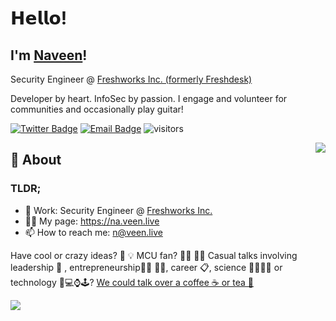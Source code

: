 # 𝗛𝗲𝗹𝗹𝗼!

## I'm [Naveen](https://github.com/NAVHITS)!

Security Engineer @ [Freshworks Inc. (formerly Freshdesk)](https://freshworks.com)

Developer by heart. InfoSec by passion. I engage and volunteer for communities and occasionally play guitar!


[![Twitter Badge](https://img.shields.io/badge/-Twitter-1da1f2?style=flat-square&labelColor=1da1f2&logo=twitter&logoColor=white&link=https://twitter.com/nav_s15)](https://twitter.com/nav_s15)
[![Email Badge](https://img.shields.io/badge/-Email-c14438?style=flat-square&logo=Gmail&logoColor=white&link=mailto:n@veen.live)](mailto:n@veen.live)
![visitors](https://visitor-badge.laobi.icu/badge?page_id=NAVHITS)

<img align="right" src="https://github-readme-stats.vercel.app/api?username=NAVHITS&show_icons=true&hide_border=true&count_private=true&theme=radical">

## 🧐 About

### TLDR;
- 💼 Work: Security Engineer @ [Freshworks Inc.](https://github.com/freshworks)
- 👨‍💻 My page: https://na.veen.live
- 📫 How to reach me: n@veen.live



Have cool or crazy ideas? 🐝 💡 MCU fan? 🦸‍♀️ 🦸‍♂️ Casual talks involving leadership 🎩 , entrepreneurship👩‍💼 👨‍💼, career 📋, science 👩‍🔬👨‍🔬 or technology 📱💻⌚️🕹? [We could talk over a coffee ☕️ or tea 🍵](https://calendly.com/infosec-naveen/talk-to-me)


<img src="https://github-profile-trophy.vercel.app/?username=navhits&theme=onedark&no-bg=true">
